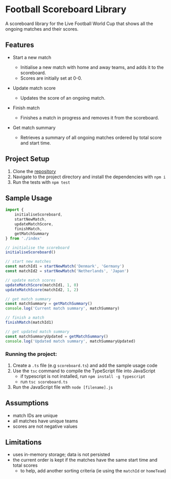 # Football Scoreboard Library

A scoreboard library for the Live Football World Cup that shows all the ongoing matches and their scores.

## Features

- Start a new match
    - Initialise a new match with home and away teams, and adds it to the scoreboard.
    - Scores are initially set at 0-0.

- Update match score
    - Updates the score of an ongoing match.

- Finish match
    - Finishes a match in progress and removes it from the scoreboard.

- Get match summary
    - Retrieves a summary of all ongoing matches ordered by total score and start time.

## Project Setup

1. Clone the [repository](https://github.com/emilany/football-scoreboard)
2. Navigate to the project directory and install the dependencies with `npm i`
3. Run the tests with `npm test`

## Sample Usage

```ts
import { 
    initialiseScoreboard, 
    startNewMatch, 
    updateMatchScore, 
    finishMatch, 
    getMatchSummary 
} from './index'

// initialise the scoreboard
initialiseScoreboard()

// start new matches
const matchId1 = startNewMatch('Denmark', 'Germany')
const matchId2 = startNewMatch('Netherlands', 'Japan')

// update match scores
updateMatchScore(matchId1, 1, 0)
updateMatchScore(matchId2, 1, 2)

// get match summary
const matchSummary = getMatchSummary()
console.log('Current match summary', matchSummary)

// finish a match
finishMatch(matchId1)

// get updated match summary
const matchSummaryUpdated = getMatchSummary()
console.log('Updated match summary', matchSummaryUpdated)
```

### Running the project:

1. Create a `.ts` file (e.g `scoreboard.ts`) and add the sample usage code
2. Use the `tsc` command to compile the TypeScript file into JavaScript
    - if typescript is not installed, run `npm install -g typescript` 
    - run `tsc scoreboard.ts`
3. Run the JavaScript file with `node [filename].js`

## Assumptions

- match IDs are unique
- all matches have unique teams
- scores are not negative values

## Limitations

- uses in-memory storage; data is not persisted
- the current order is kept if the matches have the same start time and total scores
    - to help, add another sorting criteria (ie using the `matchId` or `homeTeam`)